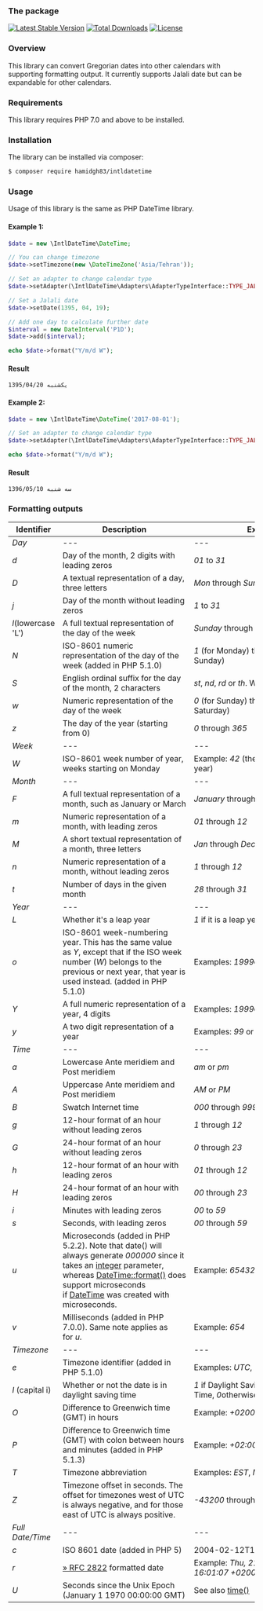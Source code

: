 ### The package

[![Latest Stable Version](https://poser.pugx.org/hamidgh83/intldatetime/v)](//packagist.org/packages/hamidgh83/intldatetime)
[![Total Downloads](https://poser.pugx.org/hamidgh83/intldatetime/downloads)](//packagist.org/packages/hamidgh83/intldatetime)
[![License](https://poser.pugx.org/hamidgh83/intldatetime/license)](//packagist.org/packages/hamidgh83/intldatetime)

### Overview

This library can convert Gregorian dates into other calendars with supporting formatting output. It currently supports Jalali date but can be expandable for other calendars. 

### Requirements
This library requires PHP 7.0 and above to be installed. 

### Installation
The library can be installed via composer:

```sh
$ composer require hamidgh83/intldatetime
```

### Usage
Usage of this library is the same as PHP DateTime library.

#### Example 1:

```php
$date = new \IntlDateTime\DateTime;

// You can change timezone 
$date->setTimezone(new \DateTimeZone('Asia/Tehran'));

// Set an adapter to change calendar type
$date->setAdapter(\IntlDateTime\Adapters\AdapterTypeInterface::TYPE_JALALI);

// Set a Jalali date
$date->setDate(1395, 04, 19);

// Add one day to calculate further date 
$interval = new DateInterval('P1D');
$date->add($interval);

echo $date->format("Y/m/d W");
```

#### Result
```text
1395/04/20 یکشنبه
```
#### Example 2:
```php
$date = new \IntlDateTime\DateTime('2017-08-01');

// Set an adapter to change calendar type
$date->setAdapter(\IntlDateTime\Adapters\AdapterTypeInterface::TYPE_JALALI);

echo $date->format("Y/m/d W");
```
#### Result
```text
1396/05/10 سه شنبه
```

### Formatting outputs

|Identifier|Description|Example|
| --- | --- | --- |
| *Day* | --- | --- |
| *d* | Day of the month, 2 digits with leading zeros | *01* to *31* |
| *D* | A textual representation of a day, three letters | *Mon* through *Sun* |
| *j* | Day of the month without leading zeros | *1* to *31* |
| *l*(lowercase 'L') | A full textual representation of the day of the week | *Sunday* through *Saturday* |
| *N* | ISO-8601 numeric representation of the day of the week (added in PHP 5.1.0) | *1* (for Monday) through *7* (for Sunday) |
| *S* | English ordinal suffix for the day of the month, 2 characters | *st*, *nd*, *rd* or *th*. Works well with *j* |
| *w* | Numeric representation of the day of the week | *0* (for Sunday) through *6* (for Saturday) |
| *z* | The day of the year (starting from 0) | *0* through *365* |
| *Week* | --- | --- |
| *W* | ISO-8601 week number of year, weeks starting on Monday | Example: *42* (the 42nd week in the year) |
| *Month* | --- | --- |
| *F* | A full textual representation of a month, such as January or March | *January* through *December* |
| *m* | Numeric representation of a month, with leading zeros | *01* through *12* |
| *M* | A short textual representation of a month, three letters | *Jan* through *Dec* |
| *n* | Numeric representation of a month, without leading zeros | *1* through *12* |
| *t* | Number of days in the given month | *28* through *31* |
| *Year* | --- | --- |
| *L* | Whether it's a leap year | *1* if it is a leap year, *0* otherwise. |
| *o* | ISO-8601 week-numbering year. This has the same value as *Y*, except that if the ISO week number (*W*) belongs to the previous or next year, that year is used instead. (added in PHP 5.1.0) | Examples: *1999*or *2003* |
| *Y* | A full numeric representation of a year, 4 digits | Examples: *1999*or *2003* |
| *y* | A two digit representation of a year | Examples: *99* or *03* |
| *Time* | --- | --- |
| *a* | Lowercase Ante meridiem and Post meridiem | *am* or *pm* |
| *A* | Uppercase Ante meridiem and Post meridiem | *AM* or *PM* |
| *B* | Swatch Internet time | *000* through *999* |
| *g* | 12-hour format of an hour without leading zeros | *1* through *12* |
| *G* | 24-hour format of an hour without leading zeros | *0* through *23* |
| *h* | 12-hour format of an hour with leading zeros | *01* through *12* |
| *H* | 24-hour format of an hour with leading zeros | *00* through *23* |
| *i* | Minutes with leading zeros | *00* to *59* |
| *s* | Seconds, with leading zeros | *00* through *59* |
| *u* | Microseconds (added in PHP 5.2.2). Note that date() will always generate *000000* since it takes an [integer](http://php.net/manual/en/language.types.integer.php) parameter, whereas [DateTime::format()](http://php.net/manual/en/datetime.format.php) does support microseconds if [DateTime](http://php.net/manual/en/class.datetime.php) was created with microseconds. | Example: *654321* |
| *v* | Milliseconds (added in PHP 7.0.0). Same note applies as for *u*. | Example: *654* |
| *Timezone* | --- | --- |
| *e* | Timezone identifier (added in PHP 5.1.0) | Examples: *UTC*, *GMT*, *Atlantic/Azores* |
| *I* (capital i) | Whether or not the date is in daylight saving time | *1* if Daylight Saving Time, *0*otherwise. |
| *O* | Difference to Greenwich time (GMT) in hours | Example: *+0200* |
| *P* | Difference to Greenwich time (GMT) with colon between hours and minutes (added in PHP 5.1.3) | Example: *+02:00* |
| *T* | Timezone abbreviation | Examples: *EST*, *MDT* ... |
| *Z* | Timezone offset in seconds. The offset for timezones west of UTC is always negative, and for those east of UTC is always positive. | *-43200* through *50400* |
| *Full Date/Time* | --- | --- |
| *c* | ISO 8601 date (added in PHP 5) | 2004-02-12T15:19:21+00:00 |
| *r* | [» RFC 2822](http://www.faqs.org/rfcs/rfc2822) formatted date | Example: *Thu, 21 Dec 2000 16:01:07 +0200* |
| *U* | Seconds since the Unix Epoch (January 1 1970 00:00:00 GMT) | See also [time()](http://php.net/manual/en/function.time.php) |
